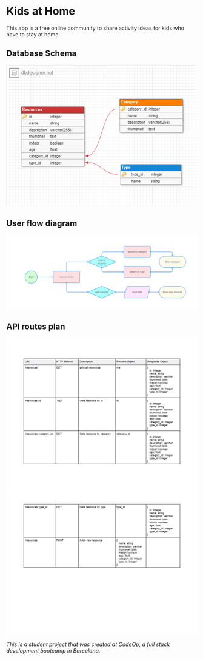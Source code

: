 # Kids at Home

This app is a free online community to share activity ideas for kids who have to stay at home.

## Database Schema
![alt text](/img/db_schema.png "DB schema")

## User flow diagram
![alt text](/img/user_flow.png "User flow diagram")

## API routes plan
![alt text](/img/api_routes1.png "API routes")
![alt text](/img/api_routes2.png "API routes")

_This is a student project that was created at [CodeOp](http://codeop.tech), a full stack development bootcamp in Barcelona._